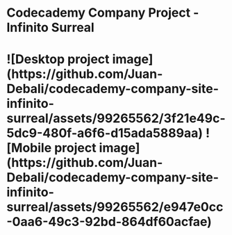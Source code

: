 <h1 text-align="center">Codecademy Company Project - Infinito Surreal<h1>
![Desktop project image](https://github.com/Juan-Debali/codecademy-company-site-infinito-surreal/assets/99265562/3f21e49c-5dc9-480f-a6f6-d15ada5889aa)
![Mobile project image](https://github.com/Juan-Debali/codecademy-company-site-infinito-surreal/assets/99265562/e947e0cc-0aa6-49c3-92bd-864df60acfae)

